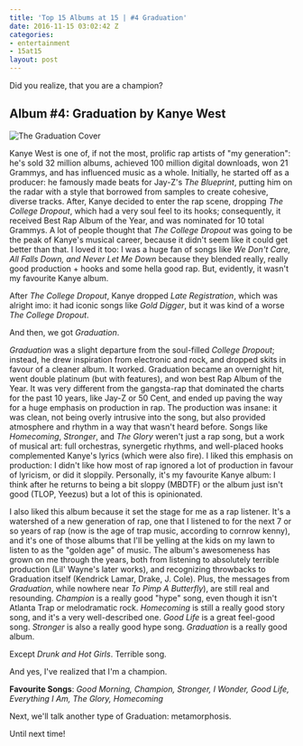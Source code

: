 ```yaml
---
title: 'Top 15 Albums at 15 | #4 Graduation'
date: 2016-11-15 03:02:42 Z
categories:
- entertainment
- 15at15
layout: post
---
```


Did you realize, that you are a champion?

## Album #4: Graduation by Kanye West

![The Graduation Cover]({{site.baseurl}}/img/albums/graduation.jpg)

Kanye West is one of, if not the most, prolific rap artists of "my generation": he's sold 32 million albums, achieved 100 million digital downloads, won 21 Grammys, and has influenced music as a whole. Initially, he started off as a producer: he famously made beats for Jay-Z's *The Blueprint*, putting him on the radar with a style that borrowed from samples to create cohesive, diverse tracks. After, Kanye decided to enter the rap scene, dropping *The College Dropout*, which had a very soul feel to its hooks; consequently, it received Best Rap Album of the Year, and was nominated for 10 total Grammys. A lot of people thought that *The College Dropout* was going to be the peak of Kanye's musical career, because it didn't seem like it could get better than that. I loved it too: I was a huge fan of songs like *We Don't Care, All Falls Down, and Never Let Me Down* because they blended really, really good production + hooks and some hella good rap. But, evidently, it wasn't my favourite Kanye album.

After *The College Dropout*, Kanye dropped *Late Registration*, which was alright imo: it had iconic songs like *Gold Digger*, but it was kind of a worse *The College Dropout*.

And then, we got *Graduation*.

*Graduation* was a slight departure from the soul-filled *College Dropout*; instead, he drew inspiration from electronic and rock, and dropped skits in favour of a cleaner album. It worked. Graduation became an overnight hit, went double platinum (but with features), and won best Rap Album of the Year. It was very different from the gangsta-rap that dominated the charts for the past 10 years, like Jay-Z or 50 Cent, and ended up paving the way for a huge emphasis on production in rap. The production was insane: it was clean, not being overly intrusive into the song, but also provided atmosphere and rhythm in a way that wasn't heard before. Songs like *Homecoming*, *Stronger*, and *The Glory* weren't just a rap song, but a work of musical art: full orchestras, synergetic rhythms, and well-placed hooks complemented Kanye's lyrics (which were also fire). I liked this emphasis on production: I didn't like how most of rap ignored a lot of production in favour of lyricism, or did it sloppily. Personally, it's my favourite Kanye album: I think after he returns to being a bit sloppy (MBDTF) or the album just isn't good (TLOP, Yeezus) but a lot of this is opinionated.

I also liked this album because it set the stage for me as a rap listener. It's a watershed of a new generation of rap, one that I listened to for the next 7 or so years of rap (now is the age of trap music, according to cornrow kenny), and it's one of those albums that I'll be yelling at the kids on my lawn to listen to as the "golden age" of music. The album's awesomeness has grown on me through the years, both from listening to absolutely terrible production (Lil' Wayne's later works), and recognizing throwbacks to Graduation itself (Kendrick Lamar, Drake, J. Cole). Plus, the messages from *Graduation*, while nowhere near *To Pimp A Butterfly*), are still real and resounding. *Champion* is a really good "hype" song, even though it isn't Atlanta Trap or melodramatic rock. *Homecoming* is still a really good story song, and it's a very well-described one. *Good Life* is a great feel-good song. *Stronger* is also a really good hype song. *Graduation* is a really good album.

Except *Drunk and Hot Girls*. Terrible song.

And yes, I've realized that I'm a champion.

**Favourite Songs**: *Good Morning, Champion, Stronger, I Wonder, Good Life, Everything I Am, The Glory, Homecoming*

Next, we'll talk another type of Graduation: metamorphosis.

Until next time!
